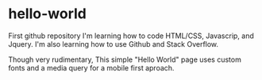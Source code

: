 # hello-world
First github repository
I'm learning how to code HTML/CSS, Javascrip, and Jquery. I'm also learning how to use Github and Stack Overflow.

Though very rudimentary, This simple "Hello World" page uses custom fonts and a media query for a mobile first aproach. 
